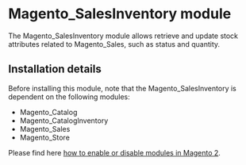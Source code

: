 # Magento_SalesInventory module

The Magento_SalesInventory module allows retrieve and update stock attributes related to Magento_Sales, such as status and quantity.

## Installation details

Before installing this module, note that the Magento_SalesInventory is dependent on the following modules:

- Magento_Catalog
- Magento_CatalogInventory
- Magento_Sales
- Magento_Store

Please find here [how to enable or disable modules in Magento 2](https://devdocs.magento.com/guides/v2.4/install-gde/install/cli/install-cli-subcommands-enable.html).
